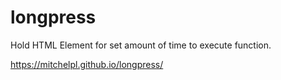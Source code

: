 # longpress
Hold HTML Element for set amount of time to execute function.

https://mitchelpl.github.io/longpress/

